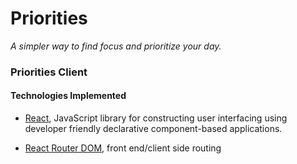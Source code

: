 # Priorities

_A simpler way to find focus and prioritize your day._

### Priorities Client

<!-- #### Summary -->

<!-- #### Case Study -->

#### Technologies Implemented

- [React](https://reactjs.org/), JavaScript library for constructing user interfacing using developer friendly declarative component-based applications.

- [React Router DOM](https://reactrouter.com/en/main), front end/client side routing
